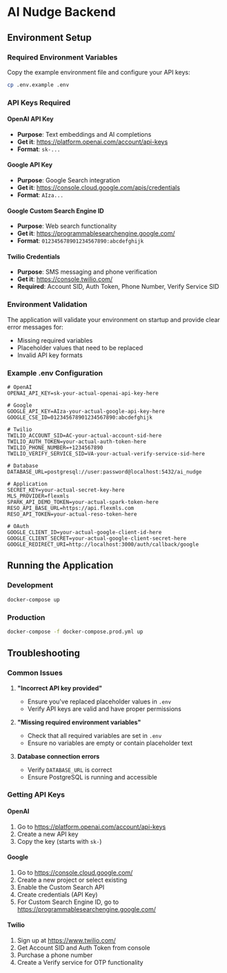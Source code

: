 # AI Nudge Backend

## Environment Setup

### Required Environment Variables

Copy the example environment file and configure your API keys:

```bash
cp .env.example .env
```

### API Keys Required

#### OpenAI API Key
- **Purpose**: Text embeddings and AI completions
- **Get it**: https://platform.openai.com/account/api-keys
- **Format**: `sk-...`

#### Google API Key
- **Purpose**: Google Search integration
- **Get it**: https://console.cloud.google.com/apis/credentials
- **Format**: `AIza...`

#### Google Custom Search Engine ID
- **Purpose**: Web search functionality
- **Get it**: https://programmablesearchengine.google.com/
- **Format**: `012345678901234567890:abcdefghijk`

#### Twilio Credentials
- **Purpose**: SMS messaging and phone verification
- **Get it**: https://console.twilio.com/
- **Required**: Account SID, Auth Token, Phone Number, Verify Service SID

### Environment Validation

The application will validate your environment on startup and provide clear error messages for:
- Missing required variables
- Placeholder values that need to be replaced
- Invalid API key formats

### Example .env Configuration

```env
# OpenAI
OPENAI_API_KEY=sk-your-actual-openai-api-key-here

# Google
GOOGLE_API_KEY=AIza-your-actual-google-api-key-here
GOOGLE_CSE_ID=012345678901234567890:abcdefghijk

# Twilio
TWILIO_ACCOUNT_SID=AC-your-actual-account-sid-here
TWILIO_AUTH_TOKEN=your-actual-auth-token-here
TWILIO_PHONE_NUMBER=+1234567890
TWILIO_VERIFY_SERVICE_SID=VA-your-actual-verify-service-sid-here

# Database
DATABASE_URL=postgresql://user:password@localhost:5432/ai_nudge

# Application
SECRET_KEY=your-actual-secret-key-here
MLS_PROVIDER=flexmls
SPARK_API_DEMO_TOKEN=your-actual-spark-token-here
RESO_API_BASE_URL=https://api.flexmls.com
RESO_API_TOKEN=your-actual-reso-token-here

# OAuth
GOOGLE_CLIENT_ID=your-actual-google-client-id-here
GOOGLE_CLIENT_SECRET=your-actual-google-client-secret-here
GOOGLE_REDIRECT_URI=http://localhost:3000/auth/callback/google
```

## Running the Application

### Development
```bash
docker-compose up
```

### Production
```bash
docker-compose -f docker-compose.prod.yml up
```

## Troubleshooting

### Common Issues

1. **"Incorrect API key provided"**
   - Ensure you've replaced placeholder values in `.env`
   - Verify API keys are valid and have proper permissions

2. **"Missing required environment variables"**
   - Check that all required variables are set in `.env`
   - Ensure no variables are empty or contain placeholder text

3. **Database connection errors**
   - Verify `DATABASE_URL` is correct
   - Ensure PostgreSQL is running and accessible

### Getting API Keys

#### OpenAI
1. Go to https://platform.openai.com/account/api-keys
2. Create a new API key
3. Copy the key (starts with `sk-`)

#### Google
1. Go to https://console.cloud.google.com/
2. Create a new project or select existing
3. Enable the Custom Search API
4. Create credentials (API Key)
5. For Custom Search Engine ID, go to https://programmablesearchengine.google.com/

#### Twilio
1. Sign up at https://www.twilio.com/
2. Get Account SID and Auth Token from console
3. Purchase a phone number
4. Create a Verify service for OTP functionality 